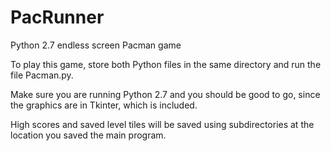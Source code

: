 # PacRunner
Python 2.7 endless screen Pacman game

To play this game, store both Python files in
the same directory and run the file Pacman.py.

Make sure you are running Python 2.7 and you
should be good to go, since the graphics are
in Tkinter, which is included.

High scores and saved level tiles will be saved
using subdirectories at the location you
saved the main program.
